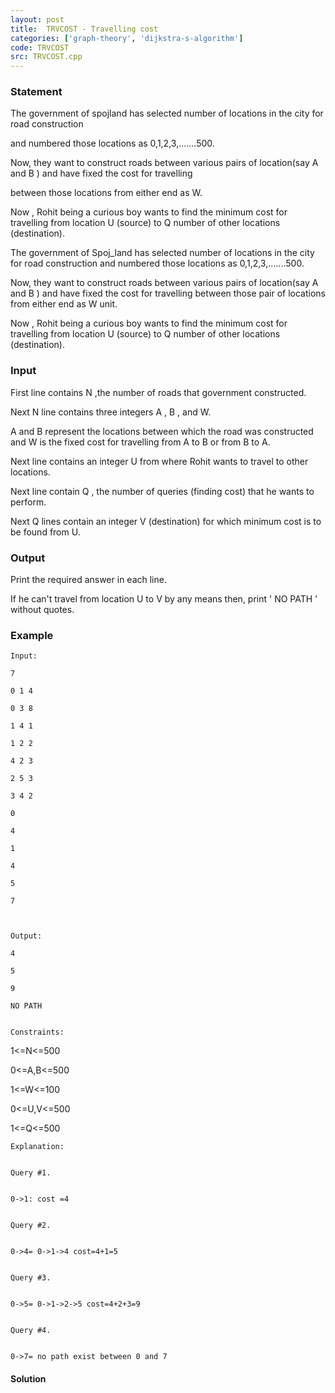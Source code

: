 ```yaml
---
layout: post
title:  TRVCOST - Travelling cost
categories: ['graph-theory', 'dijkstra-s-algorithm']
code: TRVCOST
src: TRVCOST.cpp
---
```


### **Statement**

The government of spojland has selected number of locations in the city for
road construction

and numbered those locations as 0,1,2,3,.......500.

Now, they want to construct roads between various pairs of location(say A and
B ) and have fixed the cost for travelling

between those locations from either end as W.

Now , Rohit being a curious boy wants to find the minimum cost for travelling
from location U (source) to Q number of other locations (destination).

The government of Spoj_land has selected number of locations in the city
for road construction and numbered those locations as 0,1,2,3,.......500.

Now, they want to construct roads between various pairs of location(say A
and B ) and have fixed the cost for travelling between those pair of
locations from either end as W unit.

Now , Rohit being a curious boy wants to find the minimum cost for travelling
from location U (source) to Q number of other locations (destination).

### Input

First line contains N ,the number of roads that government constructed.

Next N line contains three integers A , B , and W.

A and B represent the locations between which the road was constructed and W
is the fixed cost for travelling from A to B or from B to A.

Next line contains an integer U from where Rohit wants to travel to other
locations.

Next line contain Q , the number of queries (finding cost) that he wants
to perform.

Next Q lines contain an integer V (destination) for which minimum cost is
to be found from U.

### Output

Print the required answer in each line.

If he can't travel from location U to V by any means then, print ' NO PATH
' without quotes.

### Example

    
    
    Input:
    7
    0 1 4
    0 3 8
    1 4 1
    1 2 2
    4 2 3
    2 5 3
    3 4 2
    0
    4
    1
    4
    5
    7
    
    Output:
    4
    5
    9
    NO PATH
    
    
    Constraints:

1<=N<=500

0<=A,B<=500

1<=W<=100

0<=U,V<=500

1<=Q<=500

    
    
    Explanation:
    
    
    Query #1.
    
    
    0->1: cost =4
    
    
    Query #2.
    
    
    0->4= 0->1->4 cost=4+1=5
    
    
    Query #3.
    
    
    0->5= 0->1->2->5 cost=4+2+3=9
    
    
    Query #4.
    
    
    0->7= no path exist between 0 and 7



#### **Solution**



